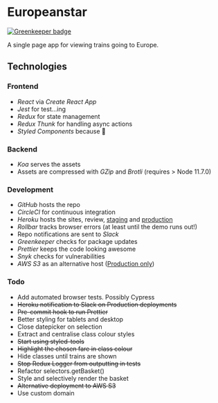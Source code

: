 # Europeanstar

[![Greenkeeper badge](https://badges.greenkeeper.io/adrianblynch/europeanstar.svg)](https://greenkeeper.io/)

A single page app for viewing trains going to Europe.

## Technologies

### Frontend

- _React_ via _Create React App_
- _Jest_ for test...ing
- _Redux_ for state management
- _Redux Thunk_ for handling async actions
- _Styled Components_ because 💅

### Backend

- _Koa_ serves the assets
- Assets are compressed with _GZip_ and _Brotli_ (requires > Node 11.7.0)

### Development

- _GitHub_ hosts the repo
- _CircleCI_ for continuous integration
- _Heroku_ hosts the sites, review, [staging](https://europeanstar-stg.herokuapp.com/) and [production](https://europeanstar-prod.herokuapp.com/)
- _Rollbar_ tracks browser errors (at least until the demo runs out!)
- Repo notifications are sent to _Slack_
- _Greenkeeper_ checks for package updates
- _Prettier_ keeps the code looking awesome
- _Snyk_ checks for vulnerabilities
- _AWS S3_ as an alternative host ([Production only](http://europeanstar.s3-website.eu-west-2.amazonaws.com/))

### Todo

- Add automated browser tests. Possibly Cypress
- ~~Heroku notification to Slack on Production deployments~~
- ~~Pre-commit hook to run Prettier~~
- Better styling for tablets and desktop
- Close datepicker on selection
- Extract and centralise class colour styles
- ~~Start using styled-tools~~
- ~~Highlight the chosen fare in class colour~~
- Hide classes until trains are shown
- ~~Stop Redux Logger from outputting in tests~~
- Refactor selectors.getBasket()
- Style and selectively render the basket
- ~~Alternative deployment to AWS S3~~
- Use custom domain
